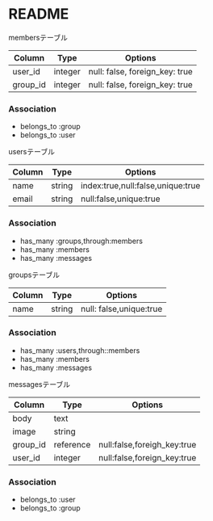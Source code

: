# README

membersテーブル

|Column|Type|Options|
|------|----|-------|
|user_id|integer|null: false, foreign_key: true|
|group_id|integer|null: false, foreign_key: true|

### Association
- belongs_to :group
- belongs_to :user

usersテーブル

|Column|Type|Options|
|------|----|-------|
|name|string|index:true,null:false,unique:true|
|email|string|null:false,unique:true|
### Association
- has_many :groups,through:members
- has_many :members
- has_many :messages

groupsテーブル

|Column|Type|Options|
|------|----|-------|
|name|string|null: false,unique:true|

### Association
- has_many :users,through::members
- has_many :members
- has_many :messages

messagesテーブル

|Column|Type|Options|
|------|----|-------|
|body|text||
|image|string||
|group_id|reference|null:false,foreigh_key:true|
|user_id|integer|null:false,foreign_key:true|

### Association
- belongs_to :user
- belongs_to :group
